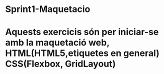 # Sprint1-Maquetacio

# Aquests exercicis són per iniciar-se amb la maquetació web, HTML(HTML5,etiquetes en general) CSS(Flexbox, GridLayout)
